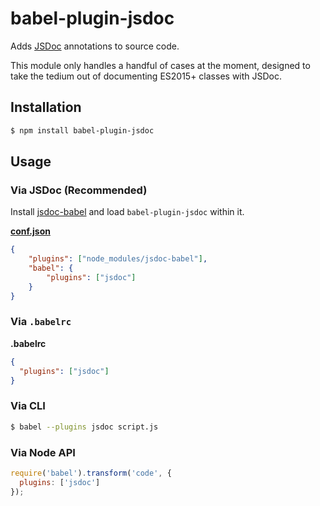 # babel-plugin-jsdoc

Adds [JSDoc](https://github.com/jsdoc3/jsdoc) annotations to source code.

This module only handles a handful of cases at the moment, designed to take the tedium out of documenting ES2015+ classes with JSDoc.

## Installation

```sh
$ npm install babel-plugin-jsdoc
```

## Usage

### Via JSDoc (Recommended)

Install [jsdoc-babel](https://github.com/ctumolosus/jsdoc-babel) and load `babel-plugin-jsdoc` within it.

**[conf.json](http://usejsdoc.org/about-configuring-jsdoc.html)**

```json
{
    "plugins": ["node_modules/jsdoc-babel"],
    "babel": {
        "plugins": ["jsdoc"]
    }
}
```

### Via `.babelrc`

**.babelrc**

```json
{
  "plugins": ["jsdoc"]
}
```

### Via CLI

```sh
$ babel --plugins jsdoc script.js
```

### Via Node API

```javascript
require('babel').transform('code', {
  plugins: ['jsdoc']
});
```